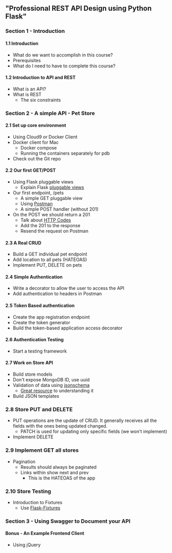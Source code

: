 ## "Professional REST API Design using Python Flask"

### Section 1 - Introduction

#### 1.1 Introduction
- What do we want to accomplish in this course?
- Prerequisites
- What do I need to have to complete this course?

#### 1.2 Introduction to API and REST
- What is an API?
- What is REST
    - The six constraints

### Section 2 - A simple API - Pet Store
#### 2.1 Set up core environment
- Using Cloud9 or Docker Client
- Docker client for Mac
    - Docker compose
    - Running the containers separately for pdb
- Check out the Git repo

#### 2.2 Our first GET/POST
- Using Flask pluggable views
    - Explain Flask [pluggable views](http://flask.pocoo.org/docs/0.11/views/)
- Our first endpoint, /pets
    - A simple GET pluggable view
    - Using [Postman](https://www.getpostman.com/)
    - A simple POST handler (without 201)
- On the POST we should return a 201
    - Talk about [HTTP Codes](http://www.restapitutorial.com/httpstatuscodes.html)
    - Add the 201 to the response
    - Resend the request on Postman

#### 2.3 A Real CRUD
- Build a GET individual pet endpoint
- Add location to all pets (HATEOAS)
- Implement PUT, DELETE on pets

#### 2.4 Simple Authentication
- Write a decorator to allow the user to access the API
- Add authentication to headers in Postman

#### 2.5 Token Based authentication
- Create the app registration endpoint
- Create the token generator
- Build the token-based application access decorator

#### 2.6 Authentication Testing
- Start a testing framework

#### 2.7 Work on Store API
- Build store models
- Don't expose MongoDB ID, use uuid
- Validation of data using [jsonschema](http://python-jsonschema.readthedocs.io/en/latest/)
  - [Great resource](https://spacetelescope.github.io/understanding-json-schema/index.html) to understanding it
- Build JSON templates

### 2.8 Store PUT and DELETE
- PUT operations are the update of CRUD. It generally receives all the fields with the ones being updated changed.
  - PATCH is used for updating only specific fields (we won't implement)
- Implement DELETE

### 2.9 Implement GET all stores
- Pagination
  - Results should always be paginated
  - Links within show next and prev
    - This is the HATEOAS of the app

### 2.10 Store Testing
- Introduction to Fixtures
  - Use [Flask-Fixtures](https://pypi.python.org/pypi/Flask-Fixtures/0.3.7)

### Section 3 - Using Swagger to Document your API

#### Bonus - An Example Frontend Client
- Using jQuery
